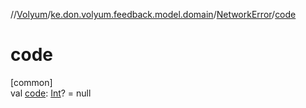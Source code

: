 //[Volyum](../../../index.md)/[ke.don.volyum.feedback.model.domain](../index.md)/[NetworkError](index.md)/[code](code.md)

# code

[common]\
val [code](code.md): [Int](https://kotlinlang.org/api/core/kotlin-stdlib/kotlin/-int/index.html)? = null